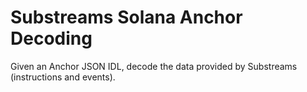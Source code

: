 # Substreams Solana Anchor Decoding

Given an Anchor JSON IDL, decode the data provided by Substreams (instructions and events). 